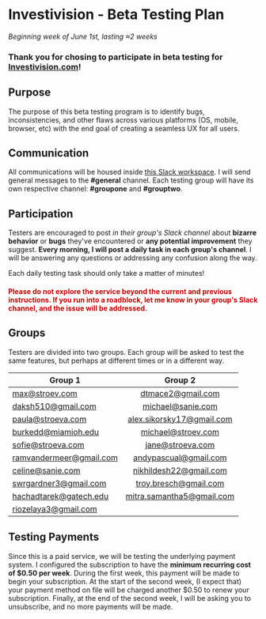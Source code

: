 # Investivision - Beta Testing Plan

_Beginning week of June 1st, lasting ≈2 weeks_

### Thank you for chosing to participate in beta testing for [Investivision.com](http://www.investivision.com)!

## Purpose

The purpose of this beta testing program is to identify bugs, inconsistencies, and other flaws across various platforms (OS, mobile, browser, etc) with the end goal of creating a seamless UX for all users.

## Communication

All communications will be housed inside [this Slack workspace](https://investivisionbeta.slack.com). I will send general messages to the **#general** channel. Each testing group will have its own respective channel: **#groupone** and **#grouptwo**.

## Participation

Testers are encouraged to post _in their group's Slack channel_ about **bizarre behavior** or **bugs** they've encountered or **any potential improvement** they suggest. **Every morning, I will post a daily task in each group's channel**. I will be answering any questions or addressing any confusion along the way.

Each daily testing task should only take a matter of minutes!

<h4 style="color: rgba(190,0,0);"> Please do not explore the service beyond the current and previous instructions. If you run into a roadblock, let me know in your group's Slack channel, and the issue will be addressed.</h4>

## Groups

Testers are divided into two groups. Each group will be asked to test the same features, but perhaps at different times or in a different way.

| Group 1                 |          Group 2          |
| ----------------------- | :-----------------------: |
| max@stroev.com          |     dtmace2@gmail.com     |
| daksh510@gmail.com      |     michael@sanie.com     |
| paula@stroeva.com       | alex.sikorsky17@gmail.com |
| burkedd@miamioh.edu     |    michael@stroev.com     |
| sofie@stroeva.com       |     jane@stroeva.com      |
| ramvandermeer@gmail.com |   andypascual@gmail.com   |
| celine@sanie.com        |  nikhildesh22@gmail.com   |
| swrgardner3@gmail.com   |   troy.bresch@gmail.com   |
| hachadtarek@gatech.edu  | mitra.samantha5@gmail.com |
| riozelaya3@gmail.com    |

## Testing Payments

Since this is a paid service, we will be testing the underlying payment system. I configured the subscription to have the **minimum recurring cost of $0.50 per week**. During the first week, this payment will be made to begin your subscription. At the start of the second week, (I expect that) your payment method on file will be charged another $0.50 to renew your subscription. Finally, at the end of the second week, I will be asking you to unsubscribe, and no more payments will be made.
